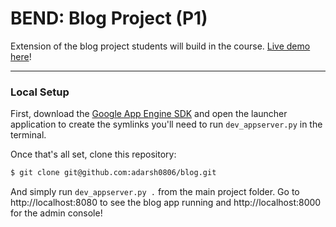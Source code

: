 # BEND: Blog Project (P1)

Extension of the blog project students will build in the course.
[Live demo here](http://cs253-udacity-1203.appspot.com)!


---

### Local Setup

First, download the [Google App Engine SDK](https://cloud.google.com/appengine/docs/python)
and open the launcher application to create the symlinks you'll need to run `dev_appserver.py`
in the terminal.

Once that's all set, clone this repository:

```sh
$ git clone git@github.com:adarsh0806/blog.git
```

And simply run `dev_appserver.py .` from the main project folder. Go to http://localhost:8080
to see the blog app running and http://localhost:8000 for the admin console!

